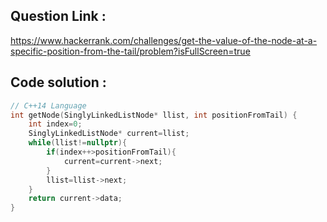 ## Question Link :

https://www.hackerrank.com/challenges/get-the-value-of-the-node-at-a-specific-position-from-the-tail/problem?isFullScreen=true

## Code solution :

```cpp
// C++14 Language
int getNode(SinglyLinkedListNode* llist, int positionFromTail) {
    int index=0;
    SinglyLinkedListNode* current=llist;
    while(llist!=nullptr){
        if(index++>positionFromTail){
            current=current->next;
        }
        llist=llist->next;
    }
    return current->data;
}

```